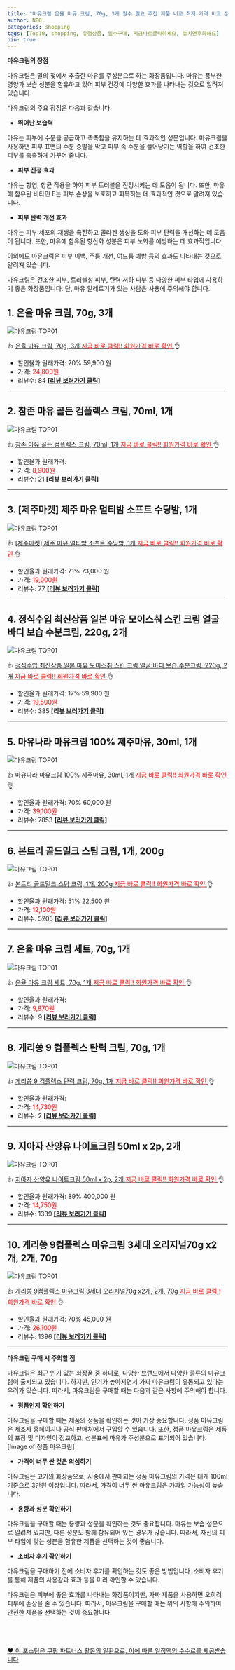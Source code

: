 ```yaml
---
title: "마유크림 은율 마유 크림, 70g, 3개 필수 필요 추천 제품 비교 최저 가격 비교 장점 구매 후기 구매평"
author: NEO.
categories: shopping
tags: [Top10, shopping, 유행상품, 필수구매, 지금바로클릭하세요, 놓치면후회해요]
pin: true
---
```

**마유크림의 장점**

마유크림은 말의 젖에서 추출한 마유를 주성분으로 하는 화장품입니다. 마유는 풍부한 영양과 보습 성분을 함유하고 있어 피부 건강에 다양한 효과를 나타내는 것으로 알려져 있습니다.

마유크림의 주요 장점은 다음과 같습니다.

* **뛰어난 보습력**

마유는 피부에 수분을 공급하고 촉촉함을 유지하는 데 효과적인 성분입니다. 마유크림을 사용하면 피부 표면의 수분 증발을 막고 피부 속 수분을 끌어당기는 역할을 하여 건조한 피부를 촉촉하게 가꾸어 줍니다.

* **피부 진정 효과**

마유는 항염, 항균 작용을 하여 피부 트러블을 진정시키는 데 도움이 됩니다. 또한, 마유에 함유된 비타민 E는 피부 손상을 보호하고 회복하는 데 효과적인 것으로 알려져 있습니다.

* **피부 탄력 개선 효과**

마유는 피부 세포의 재생을 촉진하고 콜라겐 생성을 도와 피부 탄력을 개선하는 데 도움이 됩니다. 또한, 마유에 함유된 항산화 성분은 피부 노화를 예방하는 데 효과적입니다.

이외에도 마유크림은 피부 미백, 주름 개선, 여드름 예방 등의 효과도 나타내는 것으로 알려져 있습니다.

마유크림은 건조한 피부, 트러블성 피부, 탄력 저하 피부 등 다양한 피부 타입에 사용하기 좋은 화장품입니다. 단, 마유 알레르기가 있는 사람은 사용에 주의해야 합니다.

   

## 1. 은율 마유 크림, 70g, 3개

![마유크림 TOP01](https://thumbnail8.coupangcdn.com/thumbnails/remote/490x490ex/image/retail/images/5658073043691964-05063f65-1a9f-49dd-a1c7-8bff7ed04d35.jpg)


👍 [은율 마유 크림, 70g, 3개 <font color=red> 지금 바로 클릭!! 회원가격 바로 확인 </font> ](https://link.coupang.com/re/AFFSDP?lptag=AF3617701&subid=GithubCoopas&pageKey=2500167&traceid=V0-153&itemId=11514080&vendorItemId=3017395378) 👌 


- 할인율과 원래가격: 20%  59,900   원
- 가격: <span style='color:red'>24,800원</span>
- 리뷰수: 84  [**[리뷰 보러가기 클릭]**](https://link.coupang.com/re/AFFSDP?lptag=AF3617701&subid=GithubCoopas&pageKey=2500167&traceid=V0-153&itemId=11514080&vendorItemId=3017395378)

---


   

## 2. 참존 마유 골든 컴플렉스 크림, 70ml, 1개

![마유크림 TOP01](https://thumbnail10.coupangcdn.com/thumbnails/remote/490x490ex/image/retail/images/2020/06/02/14/4/2276fcc7-8c0d-4230-b3d2-4d016daa90ae.jpg)


👍 [참존 마유 골든 컴플렉스 크림, 70ml, 1개 <font color=red> 지금 바로 클릭!! 회원가격 바로 확인 </font> ](https://link.coupang.com/re/AFFSDP?lptag=AF3617701&subid=GithubCoopas&pageKey=7385218957&traceid=V0-153&itemId=17909246888&vendorItemId=70807445511) 👌 


- 할인율과 원래가격: 
- 가격: <span style='color:red'>8,900원</span>
- 리뷰수: 21  [**[리뷰 보러가기 클릭]**](https://link.coupang.com/re/AFFSDP?lptag=AF3617701&subid=GithubCoopas&pageKey=7385218957&traceid=V0-153&itemId=17909246888&vendorItemId=70807445511)

---


   

## 3. [제주마켓] 제주 마유 멀티밤 소프트 수딩밤, 1개

![마유크림 TOP01](https://thumbnail7.coupangcdn.com/thumbnails/remote/490x490ex/image/vendor_inventory/0c7d/ba0f821eb2516b7384382852c81d546facd1d6199cc4a28dad0effff34f3.jpg)


👍 [[제주마켓] 제주 마유 멀티밤 소프트 수딩밤, 1개 <font color=red> 지금 바로 클릭!! 회원가격 바로 확인 </font> ](https://link.coupang.com/re/AFFSDP?lptag=AF3617701&subid=GithubCoopas&pageKey=7234937647&traceid=V0-153&itemId=18368155304&vendorItemId=87876505885) 👌 


- 할인율과 원래가격: 71%  73,000   원
- 가격: <span style='color:red'>19,000원</span>
- 리뷰수: 77  [**[리뷰 보러가기 클릭]**](https://link.coupang.com/re/AFFSDP?lptag=AF3617701&subid=GithubCoopas&pageKey=7234937647&traceid=V0-153&itemId=18368155304&vendorItemId=87876505885)

---


   

## 4. 정식수입 최신상품 일본 마유 모이스춰 스킨 크림 얼굴 바디 보습 수분크림, 220g, 2개

![마유크림 TOP01](https://thumbnail8.coupangcdn.com/thumbnails/remote/490x490ex/image/vendor_inventory/73c9/c41d7612b7c03b444970c7e2d7cd514fd7f6dfbcf9ce858ded1e7c1e3722.jpg)


👍 [정식수입 최신상품 일본 마유 모이스춰 스킨 크림 얼굴 바디 보습 수분크림, 220g, 2개 <font color=red> 지금 바로 클릭!! 회원가격 바로 확인 </font> ](https://link.coupang.com/re/AFFSDP?lptag=AF3617701&subid=GithubCoopas&pageKey=335777318&traceid=V0-153&itemId=1071412161&vendorItemId=85811084611) 👌 


- 할인율과 원래가격: 17%  59,900   원
- 가격: <span style='color:red'>19,500원</span>
- 리뷰수: 385  [**[리뷰 보러가기 클릭]**](https://link.coupang.com/re/AFFSDP?lptag=AF3617701&subid=GithubCoopas&pageKey=335777318&traceid=V0-153&itemId=1071412161&vendorItemId=85811084611)

---


   

## 5. 마유나라 마유크림 100% 제주마유, 30ml, 1개

![마유크림 TOP01](https://thumbnail8.coupangcdn.com/thumbnails/remote/490x490ex/image/retail/images/2768368699282910-6d144575-2c85-4a5f-b9a3-9bb9fa4eec87.jpg)


👍 [마유나라 마유크림 100% 제주마유, 30ml, 1개 <font color=red> 지금 바로 클릭!! 회원가격 바로 확인 </font> ](https://link.coupang.com/re/AFFSDP?lptag=AF3617701&subid=GithubCoopas&pageKey=6011579336&traceid=V0-153&itemId=10907405118&vendorItemId=78187240453) 👌 


- 할인율과 원래가격: 70%  60,000   원
- 가격: <span style='color:red'>39,100원</span>
- 리뷰수: 7853  [**[리뷰 보러가기 클릭]**](https://link.coupang.com/re/AFFSDP?lptag=AF3617701&subid=GithubCoopas&pageKey=6011579336&traceid=V0-153&itemId=10907405118&vendorItemId=78187240453)

---


   

## 6. 본트리 골드밀크 스팀 크림, 1개, 200g

![마유크림 TOP01](https://thumbnail10.coupangcdn.com/thumbnails/remote/490x490ex/image/retail/images/4788330822844213-b469c8fd-9d9b-4115-a791-232fa5439958.jpg)


👍 [본트리 골드밀크 스팀 크림, 1개, 200g <font color=red> 지금 바로 클릭!! 회원가격 바로 확인 </font> ](https://link.coupang.com/re/AFFSDP?lptag=AF3617701&subid=GithubCoopas&pageKey=7398916503&traceid=V0-153&itemId=3961693365&vendorItemId=3000382052) 👌 


- 할인율과 원래가격: 51%  22,500   원
- 가격: <span style='color:red'>12,100원</span>
- 리뷰수: 5205  [**[리뷰 보러가기 클릭]**](https://link.coupang.com/re/AFFSDP?lptag=AF3617701&subid=GithubCoopas&pageKey=7398916503&traceid=V0-153&itemId=3961693365&vendorItemId=3000382052)

---


   

## 7. 은율 마유 크림 세트, 70g, 1개

![마유크림 TOP01](https://thumbnail6.coupangcdn.com/thumbnails/remote/490x490ex/image/product/image/vendoritem/2019/06/19/3000271627/f378a2c0-3c3d-43db-a0d4-0b8041e5e3cf.jpg)


👍 [은율 마유 크림 세트, 70g, 1개 <font color=red> 지금 바로 클릭!! 회원가격 바로 확인 </font> ](https://link.coupang.com/re/AFFSDP?lptag=AF3617701&subid=GithubCoopas&pageKey=2500167&traceid=V0-153&itemId=365064&vendorItemId=77640298511) 👌 


- 할인율과 원래가격: 
- 가격: <span style='color:red'>9,870원</span>
- 리뷰수: 9  [**[리뷰 보러가기 클릭]**](https://link.coupang.com/re/AFFSDP?lptag=AF3617701&subid=GithubCoopas&pageKey=2500167&traceid=V0-153&itemId=365064&vendorItemId=77640298511)

---


   

## 8. 게리쏭 9 컴플렉스 탄력 크림, 70g, 1개

![마유크림 TOP01](https://thumbnail8.coupangcdn.com/thumbnails/remote/490x490ex/image/vendor_inventory/6651/36d3fb4a0eb453fc6a2f26f411b3b56f766175d30496ee03a95989998ad7.jpg)


👍 [게리쏭 9 컴플렉스 탄력 크림, 70g, 1개 <font color=red> 지금 바로 클릭!! 회원가격 바로 확인 </font> ](https://link.coupang.com/re/AFFSDP?lptag=AF3617701&subid=GithubCoopas&pageKey=4876075228&traceid=V0-153&itemId=917175884&vendorItemId=5534053668) 👌 


- 할인율과 원래가격: 
- 가격: <span style='color:red'>14,730원</span>
- 리뷰수: 2  [**[리뷰 보러가기 클릭]**](https://link.coupang.com/re/AFFSDP?lptag=AF3617701&subid=GithubCoopas&pageKey=4876075228&traceid=V0-153&itemId=917175884&vendorItemId=5534053668)

---


   

## 9. 지아자 산양유 나이트크림 50ml x 2p, 2개

![마유크림 TOP01](https://thumbnail9.coupangcdn.com/thumbnails/remote/490x490ex/image/retail/images/1138188503068647-cf23ee21-16ec-4534-8724-b5e42d5e88ff.jpg)


👍 [지아자 산양유 나이트크림 50ml x 2p, 2개 <font color=red> 지금 바로 클릭!! 회원가격 바로 확인 </font> ](https://link.coupang.com/re/AFFSDP?lptag=AF3617701&subid=GithubCoopas&pageKey=7127065235&traceid=V0-153&itemId=17858744720&vendorItemId=74014763857) 👌 


- 할인율과 원래가격: 89%  400,000   원
- 가격: <span style='color:red'>14,750원</span>
- 리뷰수: 1339  [**[리뷰 보러가기 클릭]**](https://link.coupang.com/re/AFFSDP?lptag=AF3617701&subid=GithubCoopas&pageKey=7127065235&traceid=V0-153&itemId=17858744720&vendorItemId=74014763857)

---


   

## 10. 게리쏭 9컴플렉스 마유크림 3세대 오리지널70g x2개, 2개, 70g

![마유크림 TOP01](https://thumbnail8.coupangcdn.com/thumbnails/remote/490x490ex/image/vendor_inventory/f025/8a587ee8cf1be22b774454a1a9ba203ee841c1e12beb3cc08281bdc65b79.jpg)


👍 [게리쏭 9컴플렉스 마유크림 3세대 오리지널70g x2개, 2개, 70g <font color=red> 지금 바로 클릭!! 회원가격 바로 확인 </font> ](https://link.coupang.com/re/AFFSDP?lptag=AF3617701&subid=GithubCoopas&pageKey=7662407958&traceid=V0-153&itemId=20417553920&vendorItemId=87499306652) 👌 


- 할인율과 원래가격: 70%  45,000   원
- 가격: <span style='color:red'>26,100원</span>
- 리뷰수: 1396  [**[리뷰 보러가기 클릭]**](https://link.coupang.com/re/AFFSDP?lptag=AF3617701&subid=GithubCoopas&pageKey=7662407958&traceid=V0-153&itemId=20417553920&vendorItemId=87499306652)

---
**마유크림 구매 시 주의할 점**

마유크림은 최근 인기 있는 화장품 중 하나로, 다양한 브랜드에서 다양한 종류의 마유크림이 출시되고 있습니다. 하지만, 인기가 높아지면서 가짜 마유크림이 유통되고 있다는 우려가 있습니다. 따라서, 마유크림을 구매할 때는 다음과 같은 사항에 주의해야 합니다.

* **정품인지 확인하기**

마유크림을 구매할 때는 제품의 정품을 확인하는 것이 가장 중요합니다. 정품 마유크림은 제조사 홈페이지나 공식 판매처에서 구입할 수 있습니다. 또한, 정품 마유크림은 제품의 포장 및 디자인이 정교하고, 성분표에 마유가 주성분으로 표기되어 있습니다.
[Image of 정품 마유크림]

* **가격이 너무 싼 것은 의심하기**

마유크림은 고가의 화장품으로, 시중에서 판매되는 정품 마유크림의 가격은 대개 100ml 기준으로 3만원 이상입니다. 따라서, 가격이 너무 싼 마유크림은 가짜일 가능성이 높습니다.

* **용량과 성분 확인하기**

마유크림을 구매할 때는 용량과 성분을 확인하는 것도 중요합니다. 마유는 보습 성분으로 알려져 있지만, 다른 성분도 함께 함유되어 있는 경우가 많습니다. 따라서, 자신의 피부 타입에 맞는 성분을 함유한 제품을 선택하는 것이 좋습니다.

* **소비자 후기 확인하기**

마유크림을 구매하기 전에 소비자 후기를 확인하는 것도 좋은 방법입니다. 소비자 후기를 통해 제품의 사용감과 효과 등을 미리 확인할 수 있습니다.

마유크림은 피부에 좋은 효과를 나타내는 화장품이지만, 가짜 제품을 사용하면 오히려 피부에 손상을 줄 수 있습니다. 따라서, 마유크림을 구매할 때는 위의 사항에 주의하여 안전한 제품을 선택하는 것이 중요합니다.<br><br><br><br><br> [ ❤  이 포스팅은 쿠팡 파트너스 활동의 일환으로, 이에 따른 일정액의 수수료를 제공받습니다](https://link.coupang.com/a/bcEFyh)